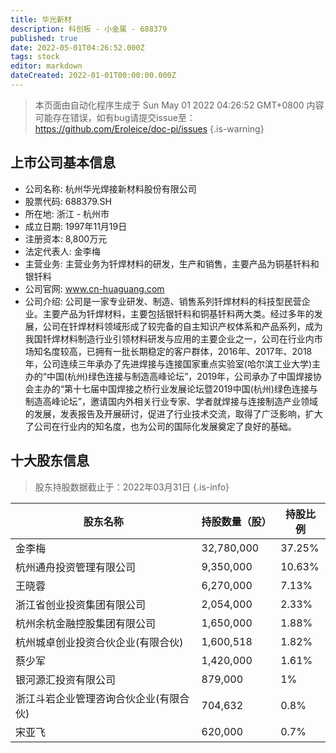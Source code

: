 ```yaml
---
title: 华光新材
description: 科创板 - 小金属 - 688379
published: true
date: 2022-05-01T04:26:52.000Z
tags: stock
editor: markdown
dateCreated: 2022-01-01T00:00:00.000Z
---
```


> 本页面由自动化程序生成于 Sun May 01 2022 04:26:52 GMT+0800
> 内容可能存在错误，如有bug请提交issue至：https://github.com/Eroleice/doc-pi/issues
{.is-warning}

## 上市公司基本信息
- 公司名称: 杭州华光焊接新材料股份有限公司
- 股票代码: 688379.SH
- 所在地: 浙江 - 杭州市
- 成立日期: 1997年11月19日
- 注册资本: 8,800万元
- 法定代表人: 金李梅
- 主营业务: 主营业务为钎焊材料的研发，生产和销售，主要产品为铜基钎料和银钎料
- 公司官网: www.cn-huaguang.com
- 公司介绍: 公司是一家专业研发、制造、销售系列钎焊材料的科技型民营企业。主要产品为钎焊材料，主要包括银钎料和铜基钎料两大类。经过多年的发展，公司在钎焊材料领域形成了较完备的自主知识产权体系和产品系列，成为我国钎焊材料制造行业引领材料研发与应用的主要企业之一，公司在行业内市场知名度较高，已拥有一批长期稳定的客户群体，2016年、2017年、2018年，公司连续三年承办了先进焊接与连接国家重点实验室(哈尔滨工业大学)主办的“中国(杭州)绿色连接与制造高峰论坛”，2019年，公司承办了中国焊接协会主办的“第十七届中国焊接之桥行业发展论坛暨2019中国(杭州)绿色连接与制造高峰论坛”，邀请国内外相关行业专家、学者就焊接与连接制造产业领域的发展，发表报告及开展研讨，促进了行业技术交流，取得了广泛影响，扩大了公司在行业内的知名度，也为公司的国际化发展奠定了良好的基础。


## 十大股东信息
> 股东持股数据截止于：2022年03月31日
{.is-info}

| 股东名称 | 持股数量（股） | 持股比例 |
| --- | --- | --- |
| 金李梅 | 32,780,000 | 37.25% |
| 杭州通舟投资管理有限公司 | 9,350,000 | 10.63% |
| 王晓蓉 | 6,270,000 | 7.13% |
| 浙江省创业投资集团有限公司 | 2,054,000 | 2.33% |
| 杭州余杭金融控股集团有限公司 | 1,650,000 | 1.88% |
| 杭州城卓创业投资合伙企业(有限合伙) | 1,600,518 | 1.82% |
| 蔡少军 | 1,420,000 | 1.61% |
| 银河源汇投资有限公司 | 879,000 | 1% |
| 浙江斗岩企业管理咨询合伙企业(有限合伙) | 704,632 | 0.8% |
| 宋亚飞 | 620,000 | 0.7% |





